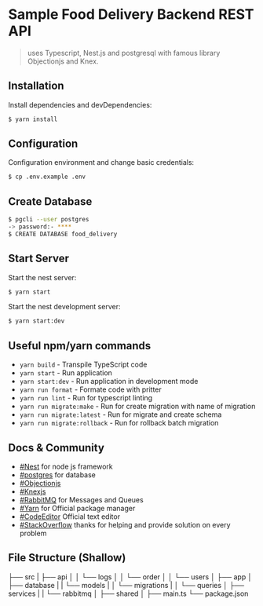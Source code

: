 # Sample Food Delivery Backend REST API

> uses Typescript, Nest.js and postgresql with famous library Objectionjs and Knex.

## Installation

Install dependencies and devDependencies:

```bash
$ yarn install
```

## Configuration

Configuration environment and change basic credentials:

```bash
$ cp .env.example .env
```

## Create Database

```bash
$ pgcli --user postgres
-> password:- ****
$ CREATE DATABASE food_delivery
```

## Start Server

Start the nest server:

```bash
$ yarn start
```

Start the nest development server:

```bash
$ yarn start:dev
```

## Useful npm/yarn commands

- `yarn build` - Transpile TypeScript code
- `yarn start` - Run application
- `yarn start:dev` - Run application in development mode
- `yarn run format` - Formate code with pritter
- `yarn run lint` - Run for typescript linting
- `yarn run migrate:make` - Run for create migration with name of migration
- `yarn run migrate:latest` - Run for migrate and create schema
- `yarn run migrate:rollback` - Run for rollback batch migration

## Docs & Community

- [#Nest](https://nestjs.com/) for node js framework
- [#postgres](https://www.postgresql.org/) for database
- [#Objectionjs](https://vincit.github.io/objection.js/)
- [#Knexjs](http://knexjs.org/)
- [#RabbitMQ](https://rabbitmq.com/) for Messages and Queues
- [#Yarn](https://yarnpkg.com/lang/en/) for Official package manager
- [#CodeEditor](https://code.visualstudio.com/) Official text editor
- [#StackOverflow](https://stackoverflow.com) thanks for helping and provide solution on every problem

## File Structure (Shallow)

├── src
| ├── api
│ │ └── logs
│ │ └── order
│ │ └── users
│ ├── app
│ ├── database
| | └── models
| │ └── migrations
| │ └── queries
│ ├── services
| | └── rabbitmq
│ ├── shared
│ ├── main.ts
└── package.json
